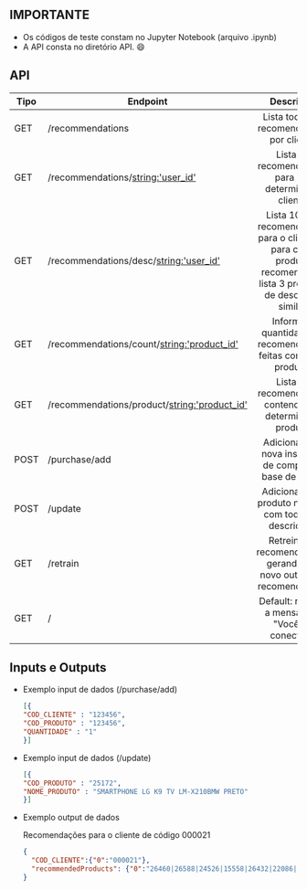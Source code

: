 ## IMPORTANTE
- Os códigos de teste constam no Jupyter Notebook (arquivo .ipynb)
- A API consta no diretório API. :smile:


## API 
| Tipo | Endpoint                                       |                          Descrição                           | Método                |
| ---- | ---------------------------------------------- | :----------------------------------------------------------: | --------------------- |
| GET  | /recommendations                               |           Lista todas as recomendações por cliente           | recommendations       |
| GET  | /recommendations/<string:'user_id'>            |      Lista as recomendações para um determinado cliente      | recom_per_user        |
| GET  | /recommendations/desc/<string:'user_id'>       | Lista 10 das recomendações para o cliente, e para cada produto recomendado, lista 3 produtos de descrição similar | recom_desc_user       |
| GET  | /recommendations/count/<string:'product_id'>   | Informa a quantidade de recomendações feitas com esse produto. | product_recom_count   |
| GET  | /recommendations/product/<string:'product_id'> |    Lista as recomendações contendo um determinado produto    | product_recom_summary |
| POST | /purchase/add                                  |   Adiciona uma nova instância de compra na base de treino    | add_purchase          |
| POST | /update                                        |    Adiciona novo produto na base com todas as descrições     | add_new_product       |
| GET  | /retrain                                       | Retreina as recomendações, gerando um novo output de recomendações | retrain               |
| GET  | /                                              |        Default: retorna a mensagem "Você se conectou"        | home                  |

## Inputs e Outputs

- Exemplo input de dados (/purchase/add)

  ```json
  [{
  "COD_CLIENTE" : "123456",
  "COD_PRODUTO" : "123456",
  "QUANTIDADE" : "1"
  }]
  ```

- Exemplo input de dados (/update)

  ```json
  [{
  "COD_PRODUTO" : "25172",
  "NOME_PRODUTO" : "SMARTPHONE LG K9 TV LM-X210BMW PRETO"
  }]
  ```

- Exemplo output de dados 

  Recomendações para o cliente de código 000021

  ```json
  {
  	"COD_CLIENTE":{"0":"000021"},
  	"recommendedProducts": {"0":"26460|26588|24526|15558|26432|22086|25598|25703|19729|25436"}
  }
  ```